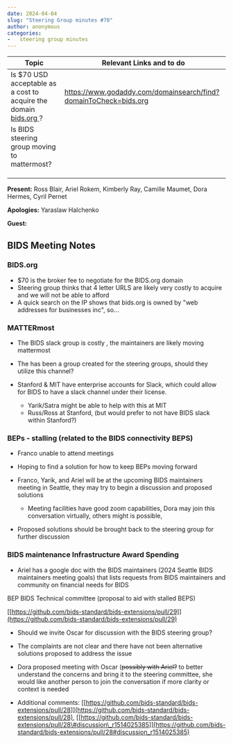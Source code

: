 ```yaml
---
date: 2024-04-04
slug: "Steering Group minutes #70"
author: anonymous
categories:
-   steering group minutes
---
```


<!-- more -->

<table>
 <thead>
  <tr class="header">
   <th>
    <strong>
     Topic
    </strong>
   </th>
   <th>
    <strong>
     Relevant Links and to do
    </strong>
   </th>
  </tr>
 </thead>
 <tbody>
  <tr class="odd">
   <td>
    Is $70 USD acceptable as a cost to acquire the domain
    <a href="http://bids.org">
     bids.org
    </a>
    ?
   </td>
   <td>
    <a href="https://www.godaddy.com/domainsearch/find?domainToCheck=bids.org">
     https://www.godaddy.com/domainsearch/find?domainToCheck=bids.org
    </a>
   </td>
  </tr>
  <tr class="even">
   <td>
    Is BIDS steering group moving to mattermost?
   </td>
   <td>
   </td>
  </tr>
  <tr class="odd">
   <td>
   </td>
   <td>
   </td>
  </tr>
  <tr class="even">
   <td>
   </td>
   <td>
   </td>
  </tr>
  <tr class="odd">
   <td>
   </td>
   <td>
   </td>
  </tr>
 </tbody>
</table>

**Present:** Ross Blair, Ariel Rokem, Kimberly Ray, Camille Maumet, Dora
Hermes, Cyril Pernet

**Apologies:** Yaraslaw Halchenko

**Guest:**

## BIDS Meeting Notes

### BIDS.org

-   \$70 is the broker fee to negotiate for the BIDS.org domain
-   Steering group thinks that 4 letter URLS are likely very costly to acquire and we will not be able to afford
-   A quick search on the IP shows that bids.org is owned by "web addresses for businesses inc", so...

### MATTERmost

-   The BIDS slack group is costly , the maintainers are likely moving mattermost
-   The has been a group created for the steering groups, should they utilize this channel?
-   Stanford & MIT have enterprise accounts for Slack, which could allow for BIDS to have a slack channel under their license.

    -   Yarik/Satra might be able to help with this at MIT
    -   Russ/Ross at Stanford, (but would prefer to not have BIDS slack within Stanford?)

### BEPs - stalling (related to the BIDS connectivity BEPS)

-   Franco unable to attend meetings
-   Hoping to find a solution for how to keep BEPs moving forward
-   Franco, Yarik, and Ariel will be at the upcoming BIDS maintainers meeting in Seattle, they may try to begin a discussion and proposed solutions

    -   Meeting facilities have good zoom capabilities, Dora may join this conversation virtually, others might is possible,

-   Proposed solutions should be brought back to the steering group for further discussion

### BIDS maintenance Infrastructure Award Spending

-   Ariel has a google doc with the BIDS maintainers
    (2024 Seattle BIDS maintainers meeting goals)
    that lists requests from BIDS maintainers and community on financial needs for BIDS

BEP BIDS Technical committee (proposal to aid with stalled BEPS)

[[https://github.com/bids-standard/bids-extensions/pull/29]](https://github.com/bids-standard/bids-extensions/pull/29)

-   Should we invite Oscar for discussion with the BIDS steering group?

-   The complaints are not clear and there have not been alternative solutions proposed to address the issue

-   Dora proposed meeting with Oscar (~~possibly with Ariel?~~
    to better understand the concerns and bring it to the steering committee,
    she would like another person to join the conversation if more clarity or context is needed

-   Additional comments:
    [[https://github.com/bids-standard/bids-extensions/pull/28]](https://github.com/bids-standard/bids-extensions/pull/28),
    [[https://github.com/bids-standard/bids-extensions/pull/28\#discussion\_r1514025385]](https://github.com/bids-standard/bids-extensions/pull/28#discussion_r1514025385)
